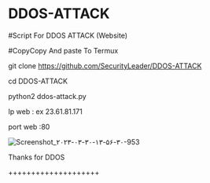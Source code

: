 # DDOS-ATTACK

#Script For  DDOS ATTACK (Website)


#CopyCopy And paste To Termux

git clone https://github.com/SecurityLeader/DDOS-ATTACK

cd DDOS-ATTACK

python2 ddos-attack.py

Ip web : ex 23.61.81.171

port web :80 

![Screenshot_۲۰۲۳-۰۳-۳۰-۱۳-۵۶-۳۰-953](https://user-images.githubusercontent.com/128728937/228809774-f3cfb47a-2570-4466-b14b-f2dd383ed681.jpeg)

Thanks for DDOS

++++++++++++++++++++





